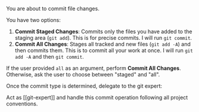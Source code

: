 You are about to commit file changes.

You have two options:
1.  **Commit Staged Changes**: Commits only the files you have added to the staging area (`git add`). This is for precise commits. I will run `git commit`.
2.  **Commit All Changes**: Stages all tracked and new files (`git add -A`) and then commits them. This is to commit all your work at once. I will run `git add -A` and then `git commit`.

If the user provided `all` as an argument, perform **Commit All Changes**.
Otherwise, ask the user to choose between "staged" and "all".

Once the commit type is determined, delegate to the git expert:

Act as [[git-expert]] and handle this commit operation following all project conventions.